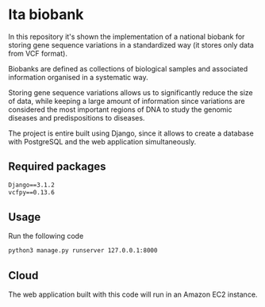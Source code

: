 
# Ita biobank

In this repository it's shown the implementation of a national biobank for storing gene sequence variations in a standardized way (it stores only data from VCF format).

Biobanks are defined as collections of biological samples and associated information organised in a systematic way.

Storing gene sequence variations allows us to significantly reduce the size of data, while keeping a large amount of information since variations are considered the most important regions of DNA to study the genomic diseases and predispositions to diseases.

The project is entire built using Django, since it allows to create a database with PostgreSQL and the web application simultaneously.

## Required packages
```cmd
Django==3.1.2
vcfpy==0.13.6
```

## Usage

Run the following code

```cmd
python3 manage.py runserver 127.0.0.1:8000
```

## Cloud

The web application built with this code will run in an Amazon EC2 instance.

